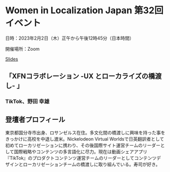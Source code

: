 # Women in Localization Japan 第32回イベント

日時：2023年2月2日（木）正午から午後12時45分（日本時間）

開催場所：Zoom

[Slides](https://drive.google.com/drive/u/0/folders/12L_xjkMr9LBQ2z-o7hoW8DEfqwYFeTXn)

## 「XFNコラボレーション -UX とローカライズの橋渡し- 」
### TikTok、野田 幸雄

## 登壇者プロフィール
東京都国分寺市出身、ロサンゼルス在住。多文化間の橋渡しに興味を持った事をきっかけに高校を中退し渡米。Nickelodeon Virtual Worldsで日英翻訳者として初めてローカリゼーションに携わり、その後国際サイト運営チームのリーダーとして国際戦略やコンテンツの多言語化に尽力。現在は動画シェアアプリ『TikTok』のプロダクトコンテンツ運営チームのリーダーとしてコンテンツデザインとローカリゼーションチームの橋渡しに取り組んでいる。寿司が好き。
